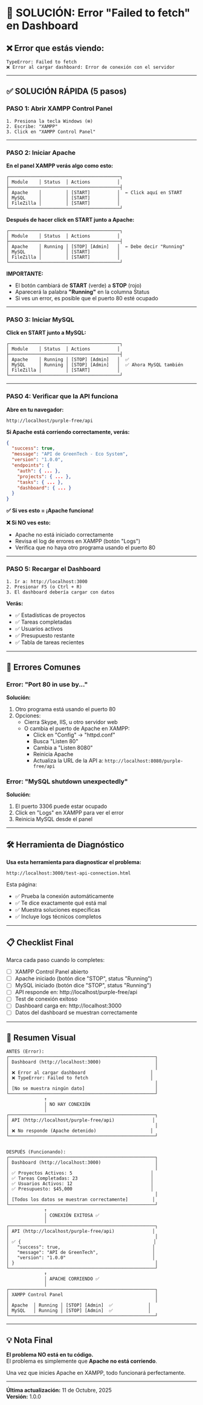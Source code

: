 # 🚨 SOLUCIÓN: Error "Failed to fetch" en Dashboard

## ❌ Error que estás viendo:

```
TypeError: Failed to fetch
❌ Error al cargar dashboard: Error de conexión con el servidor
```

---

## ✅ SOLUCIÓN RÁPIDA (5 pasos)

### **PASO 1: Abrir XAMPP Control Panel**

```
1. Presiona la tecla Windows (⊞)
2. Escribe: "XAMPP"
3. Click en "XAMPP Control Panel"
```

---

### **PASO 2: Iniciar Apache**

**En el panel XAMPP verás algo como esto:**

```
┌─────────────────────────────────────────┐
│ Module    │ Status  │ Actions          │
├─────────────────────────────────────────┤
│ Apache    │         │ [START]          │  ← Click aquí en START
│ MySQL     │         │ [START]          │
│ FileZilla │         │ [START]          │
└─────────────────────────────────────────┘
```

**Después de hacer click en START junto a Apache:**

```
┌─────────────────────────────────────────┐
│ Module    │ Status  │ Actions          │
├─────────────────────────────────────────┤
│ Apache    │ Running │ [STOP] [Admin]   │  ← Debe decir "Running"
│ MySQL     │         │ [START]          │
│ FileZilla │         │ [START]          │
└─────────────────────────────────────────┘
```

**IMPORTANTE:**

- El botón cambiará de **START** (verde) a **STOP** (rojo)
- Aparecerá la palabra **"Running"** en la columna Status
- Si ves un error, es posible que el puerto 80 esté ocupado

---

### **PASO 3: Iniciar MySQL**

**Click en START junto a MySQL:**

```
┌─────────────────────────────────────────┐
│ Module    │ Status  │ Actions          │
├─────────────────────────────────────────┤
│ Apache    │ Running │ [STOP] [Admin]   │  ✅
│ MySQL     │ Running │ [STOP] [Admin]   │  ✅ Ahora MySQL también
│ FileZilla │         │ [START]          │
└─────────────────────────────────────────┘
```

---

### **PASO 4: Verificar que la API funciona**

**Abre en tu navegador:**

```
http://localhost/purple-free/api
```

**Si Apache está corriendo correctamente, verás:**

```json
{
  "success": true,
  "message": "API de GreenTech - Eco System",
  "version": "1.0.0",
  "endpoints": {
    "auth": { ... },
    "projects": { ... },
    "tasks": { ... },
    "dashboard": { ... }
  }
}
```

**✅ Si ves esto = ¡Apache funciona!**

**❌ Si NO ves esto:**

- Apache no está iniciado correctamente
- Revisa el log de errores en XAMPP (botón "Logs")
- Verifica que no haya otro programa usando el puerto 80

---

### **PASO 5: Recargar el Dashboard**

```
1. Ir a: http://localhost:3000
2. Presionar F5 (o Ctrl + R)
3. El dashboard debería cargar con datos
```

**Verás:**

- ✅ Estadísticas de proyectos
- ✅ Tareas completadas
- ✅ Usuarios activos
- ✅ Presupuesto restante
- ✅ Tabla de tareas recientes

---

## 🔧 Errores Comunes

### **Error: "Port 80 in use by..."**

**Solución:**

1. Otro programa está usando el puerto 80
2. Opciones:
   - Cierra Skype, IIS, u otro servidor web
   - O cambia el puerto de Apache en XAMPP:
     - Click en "Config" → "httpd.conf"
     - Busca "Listen 80"
     - Cambia a "Listen 8080"
     - Reinicia Apache
     - Actualiza la URL de la API a: `http://localhost:8080/purple-free/api`

### **Error: "MySQL shutdown unexpectedly"**

**Solución:**

1. El puerto 3306 puede estar ocupado
2. Click en "Logs" en XAMPP para ver el error
3. Reinicia MySQL desde el panel

---

## 🛠️ Herramienta de Diagnóstico

**Usa esta herramienta para diagnosticar el problema:**

```
http://localhost:3000/test-api-connection.html
```

Esta página:

- ✅ Prueba la conexión automáticamente
- ✅ Te dice exactamente qué está mal
- ✅ Muestra soluciones específicas
- ✅ Incluye logs técnicos completos

---

## 📋 Checklist Final

Marca cada paso cuando lo completes:

- [ ] XAMPP Control Panel abierto
- [ ] Apache iniciado (botón dice "STOP", status "Running")
- [ ] MySQL iniciado (botón dice "STOP", status "Running")
- [ ] API responde en: http://localhost/purple-free/api
- [ ] Test de conexión exitoso
- [ ] Dashboard carga en: http://localhost:3000
- [ ] Datos del dashboard se muestran correctamente

---

## 🎯 Resumen Visual

```
ANTES (Error):
┌──────────────────────────────────────────────────────┐
│ Dashboard (http://localhost:3000)                    │
│                                                      │
│ ❌ Error al cargar dashboard                        │
│ ❌ TypeError: Failed to fetch                       │
│                                                      │
│ [No se muestra ningún dato]                          │
└──────────────────────────────────────────────────────┘
              ↑
              │ NO HAY CONEXIÓN
              │
┌──────────────────────────────────────────────────────┐
│ API (http://localhost/purple-free/api)              │
│                                                      │
│ ❌ No responde (Apache detenido)                    │
└──────────────────────────────────────────────────────┘


DESPUÉS (Funcionando):
┌──────────────────────────────────────────────────────┐
│ Dashboard (http://localhost:3000)                    │
│                                                      │
│ ✅ Proyectos Activos: 5                             │
│ ✅ Tareas Completadas: 23                           │
│ ✅ Usuarios Activos: 12                             │
│ ✅ Presupuesto: $45,000                             │
│                                                      │
│ [Todos los datos se muestran correctamente]         │
└──────────────────────────────────────────────────────┘
              ↑
              │ CONEXIÓN EXITOSA ✅
              │
┌──────────────────────────────────────────────────────┐
│ API (http://localhost/purple-free/api)              │
│                                                      │
│ ✅ {                                                 │
│   "success": true,                                  │
│   "message": "API de GreenTech",                    │
│   "version": "1.0.0"                                │
│ }                                                    │
└──────────────────────────────────────────────────────┘
              ↑
              │ APACHE CORRIENDO ✅
              │
┌──────────────────────────────────────────────────────┐
│ XAMPP Control Panel                                  │
│                                                      │
│ Apache  │ Running │ [STOP] [Admin]  ✅             │
│ MySQL   │ Running │ [STOP] [Admin]  ✅             │
└──────────────────────────────────────────────────────┘
```

---

## 💡 Nota Final

**El problema NO está en tu código.**  
El problema es simplemente que **Apache no está corriendo**.

Una vez que inicies Apache en XAMPP, todo funcionará perfectamente.

---

**Última actualización:** 11 de Octubre, 2025  
**Versión:** 1.0.0
